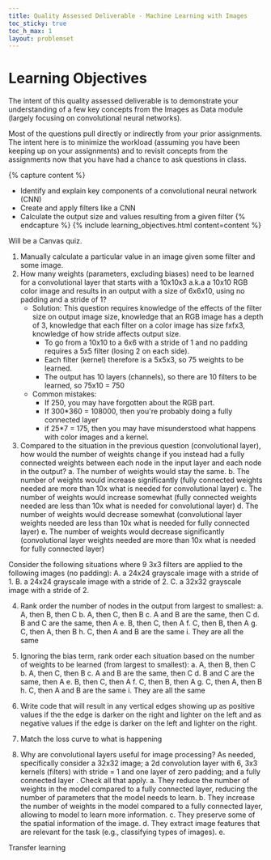 ```yaml
---
title: Quality Assessed Deliverable - Machine Learning with Images
toc_sticky: true 
toc_h_max: 1
layout: problemset
---
```


# Learning Objectives

The intent of this quality assessed deliverable is to demonstrate your understanding of a few key concepts from the Images as Data module (largely focusing on convolutional neural networks).  

Most of the questions pull directly or indirectly from your prior assignments. The intent here is to minimize the workload (assuming you have been keeping up on your assignments) and to revisit concepts from the assignments now that you have had a chance to ask questions in class.

{% capture content %}
* Identify and explain key components of a convolutional neural network (CNN)
* Create and apply filters like a CNN
* Calculate the output size and values resulting from a given filter
{% endcapture %}
{% include learning_objectives.html content=content %}

Will be a Canvas quiz.

1. Manually calculate a particular value in an image given some filter and some image.
2. How many weights (parameters, excluding biases) need to be learned for a convolutional layer that starts with a 10x10x3 a.k.a a 10x10 RGB color image and results in an output  with a size of 6x6x10, using no padding and a stride of 1?
    * Solution: This question requires knowledge of the effects of the filter size on output image size, knowledge that an RGB image has a depth of 3, knowledge that each filter on a color image has size fxfx3, knowledge of how stride affects output size.
        * To go from a 10x10 to a 6x6 with a stride of 1 and no padding requires a 5x5 filter (losing 2 on each side).
        * Each filter (kernel) therefore is a 5x5x3, so 75 weights to be learned.
        * The output has 10 layers (channels), so there are 10 filters to be learned, so 75x10 = 750
    * Common mistakes:
        * If 250, you may have forgotten about the RGB part.
        * If 300*360 = 108000, then you're probably doing a fully connected layer
        * if 25*7 = 175, then you may have misunderstood what happens with color images and a kernel.
3. Compared to the situation in the previous question (convolutional layer), how would the number of weights change if you instead had a fully connected weights between each node in the input layer and each node in the output?
    a. The number of weights would stay the same.
    b. The number of weights would increase significantly (fully connected weights needed are more than 10x what is needed for convolutional layer)
    c. The number of weights would increase somewhat (fully connected weights needed are less than 10x what is needed for convolutional layer)
    d. The number of weights would decrease somewhat (convolutional layer weights needed are less than 10x what is needed for fully connected layer)
    e. The number of weights would decrease significantly (convolutional layer weights needed are more than 10x what is needed for fully connected layer)

Consider the following situations where 9 3x3 filters are applied to the following images (no padding):
A. a 24x24 grayscale image with a stride of 1.
B. a 24x24 grayscale image with a stride of 2. 
C. a 32x32 grayscale image with a stride of 2.

4. Rank order the number of nodes in the output from largest to smallest:
a. A, then B, then C
b. A, then C, then B
c. A and B are the same, then C
d. B and C are the same, then A
e. B, then C, then A
f. C, then B, then A
g. C, then A, then B
h. C, then A and B are the same
i. They are all the same

5. Ignoring the bias term, rank order each situation based on the number of weights to be learned (from largest to smallest):
a. A, then B, then C
b. A, then C, then B
c. A and B are the same, then C
d. B and C are the same, then A
e. B, then C, then A
f. C, then B, then A
g. C, then A, then B
h. C, then A and B are the same
i. They are all the same

6. Write code that will result in any vertical edges showing up as positive values if the the edge is darker on the right and lighter on the left and as negative values if the edge is darker on the left and lighter on the right.  

7. Match the loss curve to what is happening 


8. Why are convolutional layers useful for image processing? As needed, specifically consider a 32x32 image; a 2d convolution layer with 6, 3x3 kernels (filters) with stride = 1 and one layer of zero padding; and a fully connected layer . Check all that apply.
    a. They reduce the number of weights in the model compared to a fully connected layer, reducing the number of parameters that the model needs to learn.
    b. They increase the number of weights in the model compared to a fully connected layer, allowing to model to learn more information.
    c. They preserve some of the spatial information of the image.
    d. They extract image features that are relevant for the task (e.g., classifying types of images).
    e. 


Transfer learning
